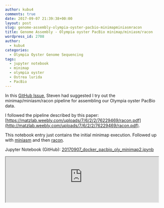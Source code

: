 ```yaml
---
author: kubu4
comments: true
date: 2017-09-07 21:39:38+00:00
layout: post
slug: genome-assembly-olympia-oyster-pacbio-minimapminiasmracon
title: Genome Assembly - Olympia oyster PacBio minimap/miniasm/racon
wordpress_id: 2708
author:
  - kubu4
categories:
  - Olympia Oyster Genome Sequencing
tags:
  - jupyter notebook
  - minimap
  - olympia oyster
  - Ostrea lurida
  - PacBio
---
```


In this [GitHub Issue](https://github.com/RobertsLab/project-olympia.oyster-genomic/issues/29), Steven had suggested I try out the minimap/miniasm/racon pipeline for assembling our Olympia oyster PacBio data.

I followed the pipeline described by this paper: [https://matzlab.weebly.com/uploads/7/6/2/2/76229469/racon.pdf](http://matzlab.weebly.com/uploads/7/6/2/2/76229469/racon.pdf).

This notebook entry just contains the initial minimap execution. Followed up with [miniasm](https://robertslab.github.io/sams-notebook/2017-09-18-genome-assembly-olympia-oyster-pacbio-minimapminiasmracon-2.html) and then [racon](https://robertslab.github.io/sams-notebook/2017-09-18-genome-assembly-olympia-oyster-pacbio-minimapminiasmracon-3.html).

Jupyter Notebook (GitHub): [20170907_docker_pacbio_oly_minimap2.ipynb](https://github.com/sr320/LabDocs/blob/master/jupyter_nbs/sam/20170907_docker_pacbio_oly_minimap2.ipynb)

<iframe src="https://render.githubusercontent.com/view/ipynb?commit=33abe7f3db5d3aac87c98dd48bcdaa1872be634c&enc;_url=68747470733a2f2f7261772e67697468756275736572636f6e74656e742e636f6d2f73723332302f4c6162446f63732f333361626537663364623564336161633837633938646434386263646161313837326265363334632f6a7570797465725f6e62732f73616d2f32303137303930375f646f636b65725f70616362696f5f6f6c795f6d696e696d6170322e6970796e62&nwo;=sr320%2FLabDocs&path;=jupyter_nbs%2Fsam%2F20170907_docker_pacbio_oly_minimap2.ipynb&repository;_id=13746500&repository;_type=Repository#61497852-239b-4522-a605-98e28586af59" width="100%" same_height_as="window" scrolling="yes"></iframe>
